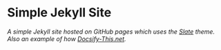 # Simple Jekyll Site

_A simple Jekyll site hosted on GitHub pages which uses the [Slate](https://github.com/pages-themes/slate) theme. Also an example of how [Docsify-This.net](https://docsify-this.net/?basePath=https://raw.githubusercontent.com/paulhibbitts/simple-jekyll-site/main&homepage=index.md&edit-link=https://github.com/paulhibbitts/simple-jekyll-site/blob/main&sidebar=true&maxLevel=3&page-title=My%20Open%20Publishing%20Space&header-weight=600)._
